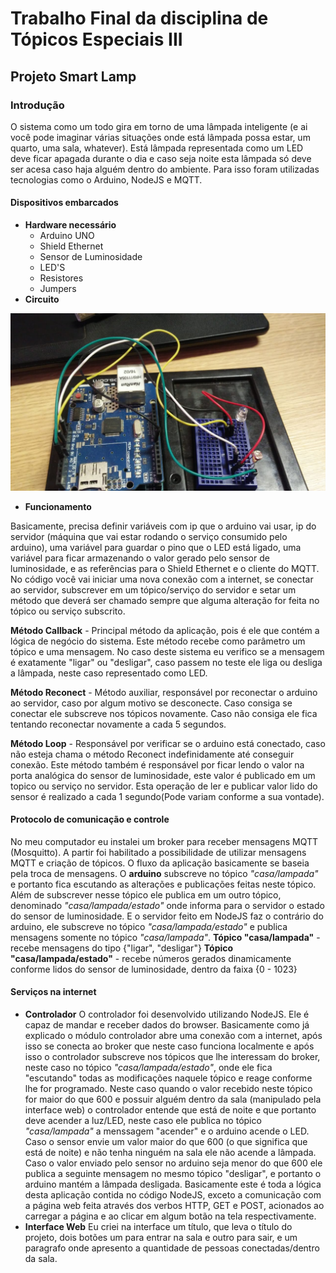 # Trabalho Final da disciplina de Tópicos Especiais III 

## Projeto Smart Lamp

### Introdução
O sistema como um todo gira em torno de uma lâmpada inteligente (e ai você pode imaginar várias situações onde está lâmpada possa estar, um quarto, uma sala, whatever). Está lâmpada representada como um LED deve ficar apagada durante o dia e caso seja noite esta lâmpada só deve ser acesa caso haja alguém dentro do ambiente. Para isso foram utilizadas tecnologias como o Arduino, NodeJS e MQTT.

#### Dispositivos embarcados
- **Hardware necessário**
    - Arduino UNO
    - Shield Ethernet
    - Sensor de Luminosidade
    - LED'S
    - Resistores
    - Jumpers
- **Circuito**

![Arduino](arduinoproto.jpeg)

- **Funcionamento**

Basicamente, precisa definir variáveis com ip que o arduino vai usar, ip do servidor (máquina que vai estar rodando o serviço consumido pelo arduino), uma variável para guardar o pino que o LED está ligado, uma variável para ficar armazenando o valor gerado pelo sensor de luminosidade, e as referências para o Shield Ethernet e o cliente do MQTT. No código você vai iniciar uma nova conexão com a internet, se conectar ao servidor, subscrever em um tópico/serviço do servidor e setar um método que deverá ser chamado sempre que alguma alteração for feita no tópico ou serviço subscrito.

**Método Callback** - Principal método da aplicação, pois é ele que contém a lógica de negócio do sistema. Este método recebe como parâmetro um tópico e uma mensagem. No caso deste sistema eu verifico se a mensagem é exatamente "ligar" ou "desligar", caso passem no teste ele liga ou desliga a lâmpada, neste caso representado como LED.

**Método Reconect** - Método auxiliar, responsável por reconectar o arduino ao servidor, caso por algum motivo se desconecte. Caso consiga se conectar ele subscreve nos tópicos novamente. Caso não consiga ele fica tentando reconectar novamente a cada 5 segundos.

**Método Loop** - Responsável por verificar se o arduino está conectado, caso não esteja chama o método Reconect indefinidamente até conseguir conexão. Este método também é responsável por ficar lendo o valor na porta analógica do sensor de luminosidade, este valor é publicado em um topico ou serviço no servidor. Esta operação de ler e publicar valor lido do sensor é realizado a cada 1 segundo(Pode variam conforme a sua vontade).

#### Protocolo de comunicação e controle
No meu computador eu instalei um broker para receber mensagens MQTT (Mosquitto). A partir foi habilitado a possibilidade de utilizar mensagens MQTT e criação de tópicos. O fluxo da aplicação basicamente se baseia pela troca de mensagens. O **arduino** subscreve no tópico *"casa/lampada"* e portanto fica escutando as alterações e publicações feitas neste tópico. Além de subscrever nesse tópico ele publica em um outro tópico, denominado *"casa/lampada/estado"* onde informa para o servidor o estado do sensor de luminosidade. E o servidor feito em NodeJS faz o contrário do arduino, ele subscreve no tópico *"casa/lampada/estado"* e publica mensagens somente no tópico *"casa/lampada"*.
**Tópico "casa/lampada"** - recebe mensagens do tipo {"ligar", "desligar"}
**Tópico "casa/lampada/estado"** - recebe números gerados dinamicamente conforme lidos do sensor de luminosidade, dentro da faixa {0 - 1023}

#### Serviços na internet
- **Controlador**
O controlador foi desenvolvido utilizando NodeJS. Ele é capaz de mandar e receber dados do browser.
Basicamente como já explicado o módulo controlador abre uma conexão com a internet, após isso se conecta ao broker que neste caso funciona localmente e após isso o controlador subscreve nos tópicos que lhe interessam do broker, neste caso no tópico *"casa/lampada/estado"*, onde ele fica "escutando" todas as modificações naquele tópico e reage conforme lhe for programado. Neste caso quando o valor recebido neste tópico for maior do que 600 e possuir alguém dentro da sala (manipulado pela interface web) o controlador entende que está de noite e que portanto deve acender a luz/LED, neste caso ele publica no tópico *"casa/lampada"* a menssagem "acender" e o arduino acende o LED. Caso o sensor envie um valor maior do que 600 (o que significa que está de noite) e não tenha ninguém na sala ele não acende a lâmpada. Caso o valor enviado pelo sensor no arduino seja menor do que 600 ele publica a seguinte mensagem no mesmo tópico "desligar", e portanto o arduino mantém a lâmpada desligada.
Basicamente este é toda a lógica desta aplicação contida no código NodeJS, exceto a comunicação com a página web feita através dos verbos HTTP, GET e POST, acionados ao carregar a página e ao clicar em algum botão na tela respectivamente.
- **Interface Web**
Eu criei na interface um título, que leva o título do projeto, dois botões um para entrar na sala e outro para sair, e um paragrafo onde apresento a quantidade de pessoas conectadas/dentro da sala.
